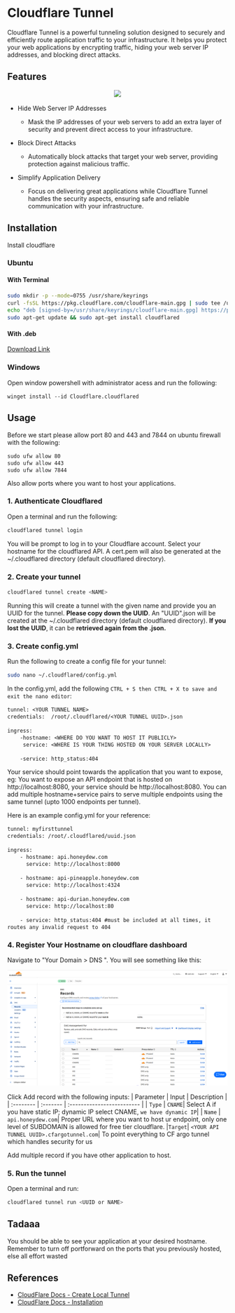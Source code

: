 # Cloudflare Tunnel
Cloudflare Tunnel is a powerful tunneling solution designed to securely and efficiently route application traffic to your infrastructure. It helps you protect your web applications by encrypting traffic, hiding your web server IP addresses, and blocking direct attacks.

## Features
<p align="center">
  <img src="https://miro.medium.com/v2/resize:fit:1400/1*N5xEEU4GNXBuq2Ie7_w1BA.png" />
</p>

- Hide Web Server IP Addresses
  - Mask the IP addresses of your web servers to add an extra layer of security and prevent direct access to your infrastructure.

- Block Direct Attacks
  - Automatically block attacks that target your web server, providing protection against malicious traffic.

- Simplify Application Delivery
  - Focus on delivering great applications while Cloudflare Tunnel handles the security aspects, ensuring safe and reliable communication with your infrastructure.

## Installation
Install cloudflare
### Ubuntu

#### With Terminal
```bash
sudo mkdir -p --mode=0755 /usr/share/keyrings
curl -fsSL https://pkg.cloudflare.com/cloudflare-main.gpg | sudo tee /usr/share/keyrings/cloudflare-main.gpg >/dev/null
echo "deb [signed-by=/usr/share/keyrings/cloudflare-main.gpg] https://pkg.cloudflare.com/cloudflared $(lsb_release -cs) main" | sudo tee /etc/apt/sources.list.d/cloudflared.list
sudo apt-get update && sudo apt-get install cloudflared

```

#### With .deb 
[Download Link](https://developers.cloudflare.com/cloudflare-one/connections/connect-networks/downloads/)

### Windows
Open window powershell with administrator acess and run the following:
```
winget install --id Cloudflare.cloudflared
```
## Usage
Before we start please allow port 80 and 443 and 7844 on ubuntu firewall with the following:
```
sudo ufw allow 80
sudo ufw allow 443
sudo ufw allow 7844
```

Also allow ports where you want to host your applications.
### 1. Authenticate Cloudflared
Open a terminal and run the following:
```bash
cloudflared tunnel login
```
You will be prompt to log in to your Cloudflare account. Select your hostname for the cloudflared API. A cert.pem will also be generated at the ~/.cloudflared directory (default cloudflared directory).

### 2. Create your tunnel
```bash
cloudflared tunnel create <NAME>
```
Running this will create a tunnel with the given name and provide you an UUID for the tunnel. **Please copy down the UUID**. An "UUID".json will be created at the ~/.cloudflared directory (default cloudflared directory). **If you lost the UUID**, it can be **retrieved again from the .json.**

### 3. Create config.yml
Run the following to create a config file for your tunnel:
``` bash
sudo nano ~/.cloudflared/config.yml
```

In the config.yml, add the following `CTRL + S then CTRL + X to save and exit the nano editor`:
```
tunnel: <YOUR TUNNEL NAME>
credentials:  /root/.cloudflared/<YOUR TUNNEL UUID>.json

ingress:
    -hostname: <WHERE DO YOU WANT TO HOST IT PUBLICLY>
     service: <WHERE IS YOUR THING HOSTED ON YOUR SERVER LOCALLY>

    -service: http_status:404
```

Your service should point towards the application that you want to expose, eg: You want to expose an API endpoint that is hosted on http://localhost:8080, your service should be http://localhost:8080. You can add multiple hostname+service pairs to serve multiple endpoints using the same tunnel (upto 1000 endpoints per tunnel).

Here is an example config.yml for your reference:
```
tunnel: myfirsttunnel
credentials: /root/.cloudflared/uuid.json

ingress:
    - hostname: api.honeydew.com
      service: http://localhost:8000

    - hostname: api-pineapple.honeydew.com
      service: http://localhost:4324

    - hostname: api-durian.honeydew.com
      service: http://localhost:80

    - service: http_status:404 #must be included at all times, it routes any invalid request to 404
```

### 4. Register Your Hostname on cloudflare dashboard
Navigate to "Your Domain > DNS ". You will see something like this:
<p align="center">
  <img src="./src/cf_dash_dns.png" alt="Description of Image"/>
</p>

Click Add record with the following inputs:
| Parameter | Input     | Description                |
| :-------- | :------- | :------------------------- |
| `Type` | `CNAME`| Select A if you have static IP; dynamic IP select CNAME, `we have dynamic IP`|
| `Name` | `api.honeydew.com`| Proper URL where you want to host ur endpoint, only one level of SUBDOMAIN is allowed for free tier cloudflare.
|`Target`| `<YOUR API TUNNEL UUID>.cfargotunnel.com`| To point everything to CF argo tunnel which handles security for us

Add multiple record if you have other application to host.

### 5. Run the tunnel
Open a terminal and run:
```bash
cloudflared tunnel run <UUID or NAME>
```

## Tadaaa
You should be able to see your application at your desired hostname. Remember to turn off portforward on the ports that you previously hosted, else all effort wasted

## References

 - [CloudFlare Docs - Create Local Tunnel](https://developers.cloudflare.com/cloudflare-one/connections/connect-networks/get-started/create-local-tunnel/)
 - [CloudFlare Docs - Installation](https://developers.cloudflare.com/cloudflare-one/connections/connect-networks/downloads/)
